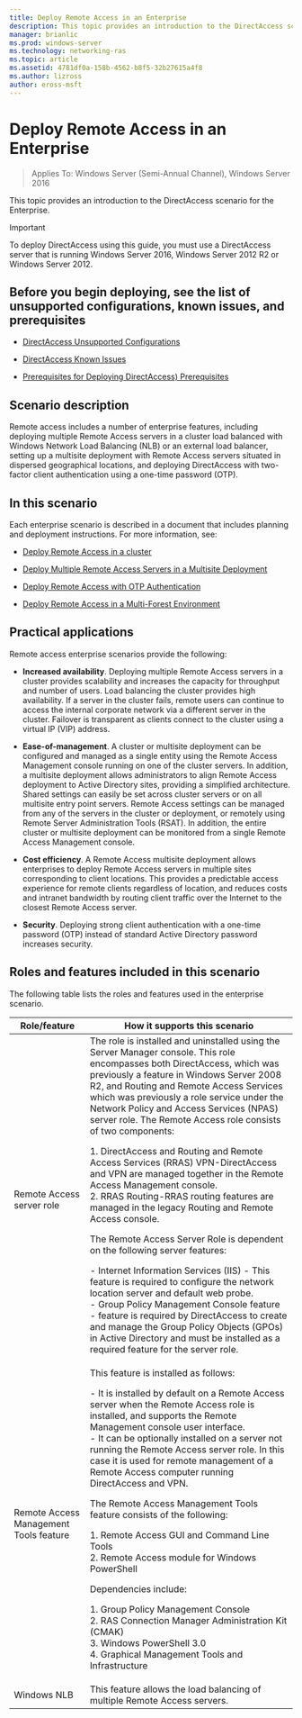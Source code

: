 ```yaml
---
title: Deploy Remote Access in an Enterprise
description: This topic provides an introduction to the DirectAccess scenario in Windows Server 2016 for the Enterprise.
manager: brianlic
ms.prod: windows-server
ms.technology: networking-ras
ms.topic: article
ms.assetid: 4781df0a-158b-4562-b8f5-32b27615a4f8
ms.author: lizross
author: eross-msft
---
```

# Deploy Remote Access in an Enterprise

>Applies To: Windows Server (Semi-Annual Channel), Windows Server 2016

This topic provides an introduction to the DirectAccess scenario for the Enterprise.  
  
  
> [!IMPORTANT]  
> To deploy DirectAccess using this guide, you must use a DirectAccess server that is running  Windows Server 2016, Windows Server 2012 R2 or Windows Server 2012.  
  
## Before you begin deploying, see the list of unsupported configurations, known issues, and prerequisites  
  
-   [DirectAccess Unsupported Configurations](../directaccess/directaccess-unsupported-configurations.md)  
  
-   [DirectAccess Known Issues](../directaccess/directaccess-known-issues.md)  
  
-   [Prerequisites for Deploying DirectAccess) Prerequisites](../directaccess/prerequisites-for-deploying-directaccess.md)  
  
## <a name="BKMK_OVER"></a>Scenario description  
Remote access includes a number of enterprise features, including deploying multiple Remote Access servers in a cluster load balanced with Windows Network Load Balancing (NLB) or an external load balancer, setting up a multisite deployment with Remote Access servers situated in dispersed geographical locations, and deploying DirectAccess with two-factor client authentication using a one-time password (OTP).  
  
## In this scenario  
Each enterprise scenario is described in a document that includes planning and deployment instructions. For more information, see:  
  
-   [Deploy Remote Access in a cluster](cluster/Deploy-Remote-Access-In-Cluster.md)  
  
-   [Deploy Multiple Remote Access Servers in a Multisite Deployment](multisite/Deploy-Multiple-Remote-Access-Servers-in-a-Multisite-Deployment.md)  
  
-   [Deploy Remote Access with OTP Authentication](otp/Deploy-RA-OTP.md)  
  
-   [Deploy Remote Access in a Multi-Forest Environment](multi-forest/Deploy-Remote-Access-in-a-Multi-Forest-Environment.md)  
  
## <a name="BKMK_APP"></a>Practical applications  
Remote access enterprise scenarios provide the following:  
  
-   **Increased availability**. Deploying multiple Remote Access servers in a cluster provides scalability and increases the capacity for throughput and number of users. Load balancing the cluster provides high availability. If a server in the cluster fails, remote users can continue to access the internal corporate network via a different server in the cluster. Failover is transparent as clients connect to the cluster using a virtual IP (VIP) address.  
  
-   **Ease-of-management**. A cluster or multisite deployment can be configured and managed as a single entity using the Remote Access Management console running on one of the cluster servers. In addition, a multisite deployment allows administrators to align Remote Access deployment to Active Directory sites, providing a simplified architecture. Shared settings can easily be set across cluster servers or on all multisite entry point servers. Remote Access settings can be managed from any of the servers in the cluster or deployment, or remotely using Remote Server Administration Tools (RSAT). In addition, the entire cluster or multisite deployment can be monitored from a single Remote Access Management console.  
  
-   **Cost efficiency**. A Remote Access multisite deployment allows enterprises to deploy Remote Access servers in multiple sites corresponding to client locations. This provides a predictable access experience for remote clients regardless of location, and reduces costs and intranet bandwidth by routing client traffic over the Internet to the closest Remote Access server.  
  
-   **Security**. Deploying strong client authentication with a one-time password (OTP) instead of standard Active Directory password increases security.  
  
## <a name="BKMK_NEW"></a>Roles and features included in this scenario  
The following table lists the roles and features used in the enterprise scenario.  
  
|Role/feature|How it supports this scenario|  
|---------|-----------------|  
|Remote Access server role|The role is installed and uninstalled using the Server Manager console. This role encompasses both DirectAccess, which was previously a feature in Windows Server 2008 R2, and Routing and Remote Access Services which was previously a role service under the Network Policy and Access Services (NPAS) server role. The Remote Access role consists of two components:<p>1.  DirectAccess and Routing and Remote Access Services (RRAS) VPN-DirectAccess and VPN are managed together in the Remote Access Management console.<br />2.  RRAS Routing-RRAS routing features are managed in the legacy Routing and Remote Access console.<p>The Remote Access Server Role is dependent on the following server features:<p>-   Internet Information Services (IIS) - This feature is required to configure the network location server and default web probe.<br />-   Group Policy Management Console feature - feature is required by DirectAccess to create and manage the Group Policy Objects (GPOs) in Active Directory and must be installed as a required feature for the server role.|  
|Remote Access Management Tools feature|This feature is installed as follows:<p>-   It is installed by default on a Remote Access server when the Remote Access role is installed, and supports the Remote Management console user interface.<br />-   It can be optionally installed on a server not running the Remote Access server role. In this case it is used for remote management of a Remote Access computer running DirectAccess and VPN.<p>The Remote Access Management Tools feature consists of the following:<p>1.  Remote Access GUI and Command Line Tools<br />2.  Remote Access module for Windows PowerShell<p>Dependencies include:<p>1.  Group Policy Management Console<br />2.  RAS Connection Manager Administration Kit (CMAK)<br />3.  Windows PowerShell 3.0<br />4.  Graphical Management Tools and Infrastructure|  
|Windows NLB|This feature allows the load balancing of multiple Remote Access servers.|  
  

  

